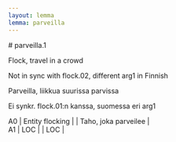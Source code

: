 ```yaml
---
layout: lemma
lemma: parveilla
---
```


<div class="sense">
# <span class="sensename">parveilla.1</span>

<span class="description">Flock, travel in a crowd</span>

Not in sync with flock.02, different arg1 in Finnish

<span class="description">Parveilla, liikkua suurissa parvissa</span>

Ei synkr. flock.01:n kanssa, suomessa eri arg1

A0 | Entity flocking |   | Taho, joka parveilee |  
A1 | LOC |   | LOC |  

</div>


